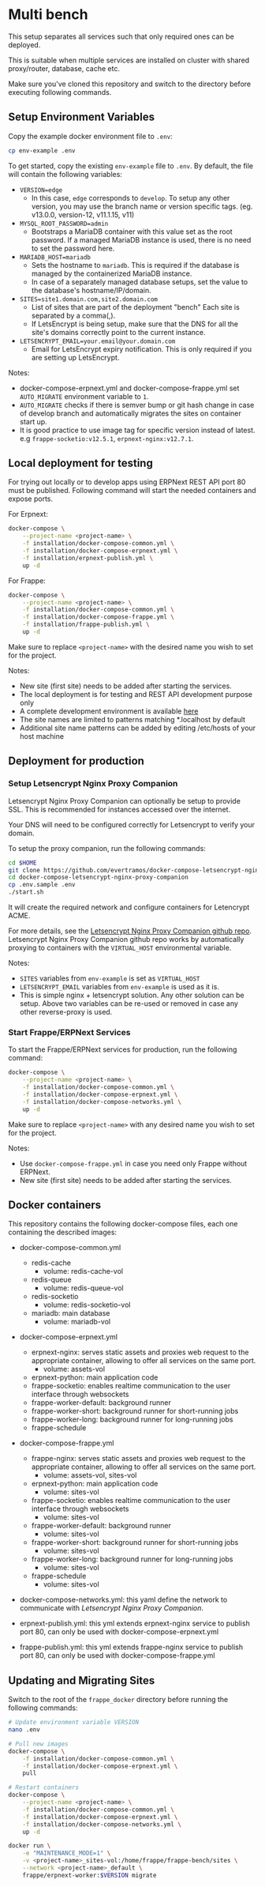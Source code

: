 # Multi bench

This setup separates all services such that only required ones can be deployed.

This is suitable when multiple services are installed on cluster with shared proxy/router, database, cache etc.

Make sure you've cloned this repository and switch to the directory before executing following commands.

## Setup Environment Variables

Copy the example docker environment file to `.env`:

```sh
cp env-example .env
```

To get started, copy the existing `env-example` file to `.env`. By default, the file will contain the following variables:

- `VERSION=edge`
    - In this case, `edge` corresponds to `develop`. To setup any other version, you may use the branch name or version specific tags. (eg. v13.0.0, version-12, v11.1.15, v11)
- `MYSQL_ROOT_PASSWORD=admin`
    - Bootstraps a MariaDB container with this value set as the root password. If a managed MariaDB instance is used, there is no need to set the password here.
- `MARIADB_HOST=mariadb`
    - Sets the hostname to `mariadb`. This is required if the database is managed by the containerized MariaDB instance.
    - In case of a separately managed database setups, set the value to the database's hostname/IP/domain.
- `SITES=site1.domain.com,site2.domain.com`
    - List of sites that are part of the deployment "bench" Each site is separated by a comma(,).
    - If LetsEncrypt is being setup, make sure that the DNS for all the site's domains correctly point to the current instance.
- `LETSENCRYPT_EMAIL=your.email@your.domain.com`
    - Email for LetsEncrypt expiry notification. This is only required if you are setting up LetsEncrypt.

Notes:

- docker-compose-erpnext.yml and docker-compose-frappe.yml set `AUTO_MIGRATE` environment variable to `1`.
- `AUTO_MIGRATE` checks if there is semver bump or git hash change in case of develop branch and automatically migrates the sites on container start up.
- It is good practice to use image tag for specific version instead of latest. e.g `frappe-socketio:v12.5.1`, `erpnext-nginx:v12.7.1`.

## Local deployment for testing

For trying out locally or to develop apps using ERPNext REST API port 80 must be published.
Following command will start the needed containers and expose ports.

For Erpnext:

```sh
docker-compose \
    --project-name <project-name> \
    -f installation/docker-compose-common.yml \
    -f installation/docker-compose-erpnext.yml \
    -f installation/erpnext-publish.yml \
    up -d
```

For Frappe:

```sh
docker-compose \
    --project-name <project-name> \
    -f installation/docker-compose-common.yml \
    -f installation/docker-compose-frappe.yml \
    -f installation/frappe-publish.yml \
    up -d
```

Make sure to replace `<project-name>` with the desired name you wish to set for the project.

Notes:

- New site (first site) needs to be added after starting the services.
- The local deployment is for testing and REST API development purpose only
- A complete development environment is available [here](../development)
- The site names are limited to patterns matching \*.localhost by default
- Additional site name patterns can be added by editing /etc/hosts of your host machine

## Deployment for production

### Setup Letsencrypt Nginx Proxy Companion

Letsencrypt Nginx Proxy Companion can optionally be setup to provide SSL. This is recommended for instances accessed over the internet.

Your DNS will need to be configured correctly for Letsencrypt to verify your domain.

To setup the proxy companion, run the following commands:

```sh
cd $HOME
git clone https://github.com/evertramos/docker-compose-letsencrypt-nginx-proxy-companion.git
cd docker-compose-letsencrypt-nginx-proxy-companion
cp .env.sample .env
./start.sh
```

It will create the required network and configure containers for Letencrypt ACME.

For more details, see the [Letsencrypt Nginx Proxy Companion github repo](https://github.com/evertramos/docker-compose-letsencrypt-nginx-proxy-companion). Letsencrypt Nginx Proxy Companion github repo works by automatically proxying to containers with the `VIRTUAL_HOST` environmental variable.

Notes:

- `SITES` variables from `env-example` is set as `VIRTUAL_HOST`
- `LETSENCRYPT_EMAIL` variables from `env-example` is used as it is.
- This is simple nginx + letsencrypt solution. Any other solution can be setup. Above two variables can be re-used or removed in case any other reverse-proxy is used.

### Start Frappe/ERPNext Services

To start the Frappe/ERPNext services for production, run the following command:

```sh
docker-compose \
    --project-name <project-name> \
    -f installation/docker-compose-common.yml \
    -f installation/docker-compose-erpnext.yml \
    -f installation/docker-compose-networks.yml \
    up -d
```

Make sure to replace `<project-name>` with any desired name you wish to set for the project.

Notes:

- Use `docker-compose-frappe.yml` in case you need only Frappe without ERPNext.
- New site (first site) needs to be added after starting the services.

## Docker containers

This repository contains the following docker-compose files, each one containing the described images:
* docker-compose-common.yml
    * redis-cache
        * volume: redis-cache-vol
    * redis-queue
        * volume: redis-queue-vol
    * redis-socketio
        * volume: redis-socketio-vol
    * mariadb: main database
        * volume: mariadb-vol
* docker-compose-erpnext.yml
    * erpnext-nginx: serves static assets and proxies web request to the appropriate container, allowing to offer all services on the same port.
        * volume: assets-vol
    * erpnext-python: main application code
    * frappe-socketio: enables realtime communication to the user interface through websockets
    * frappe-worker-default: background runner
    * frappe-worker-short: background runner for short-running jobs
    * frappe-worker-long: background runner for long-running jobs
    * frappe-schedule

* docker-compose-frappe.yml
    * frappe-nginx: serves static assets and proxies web request to the appropriate container, allowing to offer all services on the same port.
        * volume: assets-vol, sites-vol
    * erpnext-python: main application code
        * volume: sites-vol
    * frappe-socketio: enables realtime communication to the user interface through websockets
        * volume: sites-vol
    * frappe-worker-default: background runner
        * volume: sites-vol
    * frappe-worker-short: background runner for short-running jobs
        * volume: sites-vol
    * frappe-worker-long: background runner for long-running jobs
        * volume: sites-vol
    * frappe-schedule
        * volume: sites-vol

* docker-compose-networks.yml: this yaml define the network to communicate with *Letsencrypt Nginx Proxy Companion*.

* erpnext-publish.yml: this yml extends erpnext-nginx service to publish port 80, can only be used with docker-compose-erpnext.yml

* frappe-publish.yml: this yml extends frappe-nginx service to publish port 80, can only be used with docker-compose-frappe.yml

## Updating and Migrating Sites

Switch to the root of the `frappe_docker` directory before running the following commands:

```sh
# Update environment variable VERSION
nano .env

# Pull new images
docker-compose \
    -f installation/docker-compose-common.yml \
    -f installation/docker-compose-erpnext.yml \
    pull

# Restart containers
docker-compose \
    --project-name <project-name> \
    -f installation/docker-compose-common.yml \
    -f installation/docker-compose-erpnext.yml \
    -f installation/docker-compose-networks.yml \
    up -d

docker run \
    -e "MAINTENANCE_MODE=1" \
    -v <project-name>_sites-vol:/home/frappe/frappe-bench/sites \
    --network <project-name>_default \
    frappe/erpnext-worker:$VERSION migrate
```
